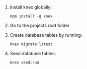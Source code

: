 1. Install knex globally:

   `npm install -g knex`

2. Go to the projects root folder

3. Create database tables by running:

   `knex migrate:latest`

4. Seed database tables:

   `knex seed:run`
